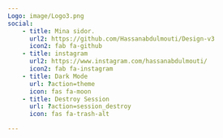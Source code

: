 ```yaml
---
Logo: image/Logo3.png
social:
    - title: Mina sidor.
      url2: https://github.com/Hassanabdulmouti/Design-v3
      icon2: fab fa-github
    - title: instagram
      url2: https://www.instagram.com/hassanabdulmouti/
      icon2: fab fa-instagram
    - title: Dark Mode
      url: ?action=theme
      icon: fas fa-moon
    - title: Destroy Session
      url: ?action=session_destroy
      icon: fas fa-trash-alt

---
```

